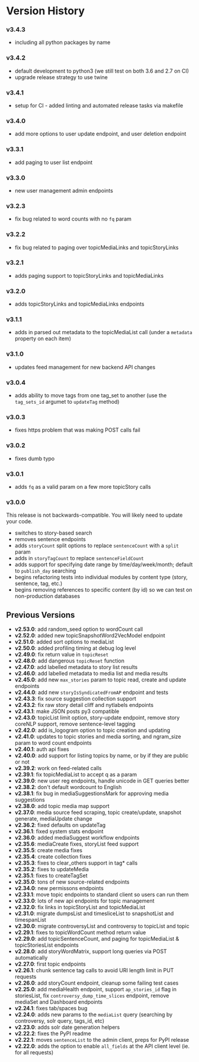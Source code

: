 Version History
===============

### v3.4.3

* including all python packages by name

### v3.4.2

* default development to python3 (we still test on both 3.6 and 2.7 on CI)
* upgrade release strategy to use twine

### v3.4.1

* setup for CI - added linting and automated release tasks via makefile  

### v3.4.0

* add more options to user update endpoint, and user deletion endpoint  

### v3.3.1

* add paging to user list endpoint 

### v3.3.0

* new user management admin endpoints

### v3.2.3

* fix bug related to word counts with no `fq` param

### v3.2.2

* fix bug related to paging over topicMediaLinks and topicStoryLinks

### v3.2.1

* adds paging support to topicStoryLinks and topicMediaLinks

### v3.2.0

* adds topicStoryLinks and topicMediaLinks endpoints

### v3.1.1

* adds in parsed out metadata to the topicMediaList call (under a `metadata` property on each item)

### v3.1.0

* updates feed management for new backend API changes

### v3.0.4

* adds ability to move tags from one tag_set to another (use the `tag_sets_id` argumet to `updateTag` method)

### v3.0.3

* fixes https problem that was making POST calls fail

### v3.0.2

* fixes dumb typo

### v3.0.1

* adds `fq` as a valid param on a few more topicStory calls

### v3.0.0

This release is not backwards-compatible.  You will likely need to update your code.

* switches to story-based search
* removes sentence endpoints
* adds `storyCount` split options to replace `sentenceCount` with a `split` param
* adds in `storyTagCount` to replace `sentenceFieldCount`
* adds support for specifying date range by time/day/week/month; default to `publish_day` searching
* begins refactoring tests into individual modules by content type (story, sentence, tag, etc.)
* begins removing references to specific content (by id) so we can test on non-production databases

Previous Versions
-----------------

* __v2.53.0__: add random_seed option to wordCount call
* __v2.52.0__: added new topicSnapshotWord2VecModel endpoint
* __v2.51.0__: added sort options to mediaList
* __v2.50.0__: added profiling timing at debug log level
* __v2.49.0__: fix return value in `topicReset`
* __v2.48.0__: add dangerous `topicReset` function
* __v2.47.0__: add labelled metadata to story list results
* __v2.46.0__: add labelled metadata to media list and media results
* __v2.45.0__: add new `max_stories` param to topic read, create and update endpoints
* __v2.44.0__: add new `storyIsSyndicatedFromAP` endpoint and tests
* __v2.43.3__: fix source suggestion collection support
* __v2.43.2__: fix raw story detail cliff and nytlabels endpoints
* __v2.43.1__: make JSON posts py3 compatible
* __v2.43.0__: topicList limit option, story-update endpoint, remove story coreNLP support, remove sentence-level tagging
* __v2.42.0__: add is_logogram option to topic creation and updating
* __v2.41.0__: updates to topic stories and media sorting, and ngram_size param to word count endpoints
* __v2.40.1__: auth api fixes
* __v2.40.0__: add support for listing topics by name, or by if they are public or not
* __v2.39.2__: work on feed-related calls
* __v2.39.1__: fix topicMediaList to accept q as a param
* __v2.39.0__: new user reg endpoints, handle unicode in GET queries better
* __v2.38.2__: don't default wordcount to English
* __v2.38.1__: fix bug in mediaSuggestionsMark for approving media suggestions
* __v2.38.0__: add topic media map support
* __v2.37.0__: media source feed scraping, topic create/update, snapshot generate, mediaUpdate change
* __v2.36.2__: fixed defaults on updateTag
* __v2.36.1__: fixed system stats endpoint
* __v2.36.0__: added mediaSuggest workflow endpoints
* __v2.35.6__: mediaCreate fixes, storyList feed support
* __v2.35.5__: create media fixes
* __v2.35.4__: create collection fixes
* __v2.35.3__: fixes to clear_others support in tag* calls
* __v2.35.2__: fixes to updateMedia
* __v2.35.1__: fixes to createTagSet
* __v2.35.0__: tons of new source-related endpoints
* __v2.34.0__: new permissons endpoints
* __v2.33.1__: move topic endpoints to standard client so users can run them
* __v2.33.0__: lots of new api endpoints for topic management
* __v2.32.0__: fix links in topicStoryList and topicMediaList
* __v2.31.0__: migrate dumpsList and timesliceList to snapshotList and timespanList
* __v2.30.0__: migrate controversyList and controversy to topicList and topic
* __v2.29.1__: fixes to topicWordCount method return value
* __v2.29.0__: add topicSentenceCount, and paging for topicMediaList & topicStoriesList endpoints
* __v2.28.0__: add storyWordMatrix, support long queries via POST automatically
* __v2.27.0__: first topic endpoints
* __v2.26.1__: chunk sentence tag calls to avoid URI length limit in PUT requests
* __v2.26.0__: add storyCount endpoint, cleanup some failing test cases
* __v2.25.0__: add mediaHealth endpoint, support `ap_stories_id` flag in storiesList, fix `controversy_dump_time_slices` endpoint, remove mediaSet and Dashboard endpoints
* __v2.24.1__: fixes tab/spaces bug
* __v2.24.0__: adds new params to the `mediaList` query (searching by controversy, solr query, tags_id, etc)
* __v2.23.0__: adds solr date generation helpers
* __v2.22.2__: fixes the PyPI readme
* __v2.22.1__: moves `sentenceList` to the admin client, preps for PyPI release
* __v2.22.0__: adds the option to enable `all_fields` at the API client level (ie. for all requests)
